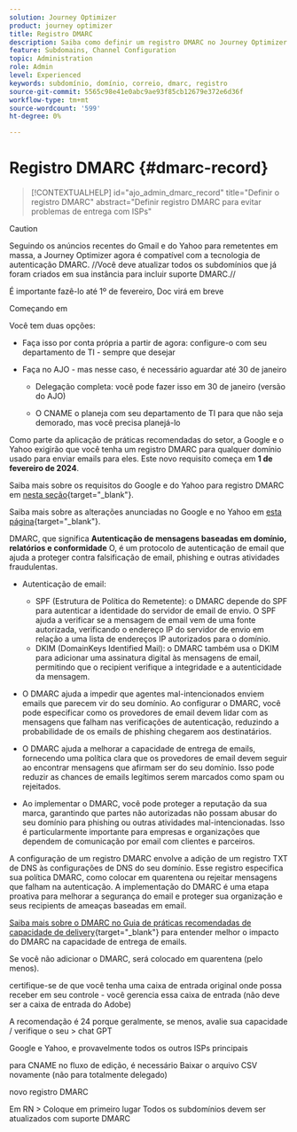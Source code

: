 ```yaml
---
solution: Journey Optimizer
product: journey optimizer
title: Registro DMARC
description: Saiba como definir um registro DMARC no Journey Optimizer
feature: Subdomains, Channel Configuration
topic: Administration
role: Admin
level: Experienced
keywords: subdomínio, domínio, correio, dmarc, registro
source-git-commit: 5565c98e41e0abc9ae93f85cb12679e372e6d36f
workflow-type: tm+mt
source-wordcount: '599'
ht-degree: 0%

---
```


# Registro DMARC {#dmarc-record}

>[!CONTEXTUALHELP]
>id="ajo_admin_dmarc_record"
>title="Definir o registro DMARC"
>abstract="Definir registro DMARC para evitar problemas de entrega com ISPs"

>[!CAUTION]
>
>Seguindo os anúncios recentes do Gmail e do Yahoo para remetentes em massa, a Journey Optimizer agora é compatível com a tecnologia de autenticação DMARC. //Você deve atualizar todos os subdomínios que já foram criados em sua instância para incluir suporte DMARC.//

É importante fazê-lo até 1º de fevereiro, Doc virá em breve

Começando em

Você tem duas opções:

* Faça isso por conta própria a partir de agora: configure-o com seu departamento de TI - sempre que desejar

* Faça no AJO - mas nesse caso, é necessário aguardar até 30 de janeiro

   * Delegação completa: você pode fazer isso em 30 de janeiro (versão do AJO)

   * O CNAME o planeja com seu departamento de TI para que não seja demorado, mas você precisa planejá-lo

Como parte da aplicação de práticas recomendadas do setor, a Google e o Yahoo exigirão que você tenha um registro DMARC para qualquer domínio usado para enviar emails para eles. Este novo requisito começa em **1 de fevereiro de 2024**.

Saiba mais sobre os requisitos do Google e do Yahoo para registro DMARC em [nesta seção](https://experienceleague.adobe.com/docs/deliverability-learn/deliverability-best-practice-guide/additional-resources/guidance-around-changes-to-google-and-yahoo.html?lang=en#dmarc%3A){target="_blank"}.

Saiba mais sobre as alterações anunciadas no Google e no Yahoo em [esta página](https://experienceleague.adobe.com/docs/deliverability-learn/deliverability-best-practice-guide/additional-resources/guidance-around-changes-to-google-and-yahoo.html?lang=en#dmarc%3A){target="_blank"}.

DMARC, que significa **Autenticação de mensagens baseadas em domínio, relatórios e conformidade** O, é um protocolo de autenticação de email que ajuda a proteger contra falsificação de email, phishing e outras atividades fraudulentas.

* Autenticação de email:

   * SPF (Estrutura de Política do Remetente): o DMARC depende do SPF para autenticar a identidade do servidor de email de envio. O SPF ajuda a verificar se a mensagem de email vem de uma fonte autorizada, verificando o endereço IP do servidor de envio em relação a uma lista de endereços IP autorizados para o domínio.
   * DKIM (DomainKeys Identified Mail): o DMARC também usa o DKIM para adicionar uma assinatura digital às mensagens de email, permitindo que o recipient verifique a integridade e a autenticidade da mensagem.

* O DMARC ajuda a impedir que agentes mal-intencionados enviem emails que parecem vir do seu domínio. Ao configurar o DMARC, você pode especificar como os provedores de email devem lidar com as mensagens que falham nas verificações de autenticação, reduzindo a probabilidade de os emails de phishing chegarem aos destinatários.

* O DMARC ajuda a melhorar a capacidade de entrega de emails, fornecendo uma política clara que os provedores de email devem seguir ao encontrar mensagens que afirmam ser do seu domínio. Isso pode reduzir as chances de emails legítimos serem marcados como spam ou rejeitados.

* Ao implementar o DMARC, você pode proteger a reputação da sua marca, garantindo que partes não autorizadas não possam abusar do seu domínio para phishing ou outras atividades mal-intencionadas. Isso é particularmente importante para empresas e organizações que dependem de comunicação por email com clientes e parceiros.

A configuração de um registro DMARC envolve a adição de um registro TXT de DNS às configurações de DNS do seu domínio. Esse registro especifica sua política DMARC, como colocar em quarentena ou rejeitar mensagens que falham na autenticação. A implementação do DMARC é uma etapa proativa para melhorar a segurança do email e proteger sua organização e seus recipients de ameaças baseadas em email.

[Saiba mais sobre o DMARC no Guia de práticas recomendadas de capacidade de delivery](https://experienceleague.adobe.com/docs/deliverability-learn/deliverability-best-practice-guide/additional-resources/technotes/implement-dmarc.html?lang=pt-BR){target="_blank"} para entender melhor o impacto do DMARC na capacidade de entrega de emails.

Se você não adicionar o DMARC, será colocado em quarentena (pelo menos).

certifique-se de que você tenha uma caixa de entrada original onde possa receber em seu controle - você gerencia essa caixa de entrada (não deve ser a caixa de entrada do Adobe)

A recomendação é 24 porque geralmente, se menos, avalie sua capacidade / verifique o seu > chat GPT

Google e Yahoo, e provavelmente todos os outros ISPs principais

para CNAME no fluxo de edição, é necessário Baixar o arquivo CSV novamente (não para totalmente delegado)

novo registro DMARC

Em RN > Coloque em primeiro lugar Todos os subdomínios devem ser atualizados com suporte DMARC



